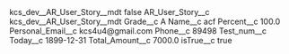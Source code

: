<?xml version="1.0" encoding="UTF-8"?>
<CustomMetadata xmlns="http://soap.sforce.com/2006/04/metadata" xmlns:xsi="http://www.w3.org/2001/XMLSchema-instance" xmlns:xsd="http://www.w3.org/2001/XMLSchema">
    <label>kcs_dev__AR_User_Story__mdt</label>
    <protected>false</protected>
    <values>
        <field>AR_User_Story__c</field>
        <value xsi:type="xsd:string">kcs_dev__AR_User_Story__mdt</value>
    </values>
    <values>
        <field>Grade__c</field>
        <value xsi:type="xsd:string">A</value>
    </values>
    <values>
        <field>Name__c</field>
        <value xsi:type="xsd:string">acf</value>
    </values>
    <values>
        <field>Percent__c</field>
        <value xsi:type="xsd:double">100.0</value>
    </values>
    <values>
        <field>Personal_Email__c</field>
        <value xsi:type="xsd:string">kcs4u4@gmail.com</value>
    </values>
    <values>
        <field>Phone__c</field>
        <value xsi:type="xsd:string">89498</value>
    </values>
    <values>
        <field>Test_num__c</field>
        <value xsi:nil="true"/>
    </values>
    <values>
        <field>Today__c</field>
        <value xsi:type="xsd:date">1899-12-31</value>
    </values>
    <values>
        <field>Total_Amount__c</field>
        <value xsi:type="xsd:double">7000.0</value>
    </values>
    <values>
        <field>isTrue__c</field>
        <value xsi:type="xsd:boolean">true</value>
    </values>
</CustomMetadata>

